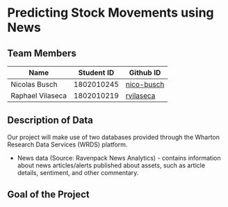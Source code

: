# Predicting Stock Movements using News 

## Team Members
Name | Student ID | Github ID
------------ | ------------- | -------------
Nicolas Busch | 1802010245 | [nico-busch](https://github.com/nico-busch)
Raphael Vilaseca | 1802010219 | [rvilaseca](https://github.com/rvilaseca)
## Description of Data
Our project will make use of two databases provided through the Wharton Research Data Services (WRDS) platform.
- News data (Source: Ravenpack News Analytics) - contains information about news articles/alerts published about assets, such as article details, sentiment, and other commentary.

## Goal of the Project
